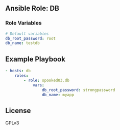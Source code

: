 ## Ansible Role: DB

### Role Variables

```yaml
# Default variables
db_root_password: root
db_name: testdb
```

## Example Playbook

```yaml
- hosts: db
    roles:
        - role: spooked03.db
            vars:
                db_root_password: strongpassword
                db_name: myapp
```

## License

GPLv3

